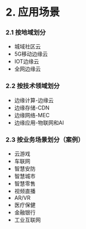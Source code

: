 # 2. 应用场景

### 2.1 按地域划分

* 城域社区云
* 5G移动边缘云
* IOT边缘云
* 全网边缘云

### 2.2 按技术领域划分

* 边缘计算-边缘云
* 边缘存储-CDN
* 边缘网络-MEC
* 边缘应用-物联网和AI

### 2.3 按业务场景划分（案例）

* 云游戏
* 车联网
* 智慧安防
* 智慧城市
* 智慧零售
* 视频直播
* AR/VR
* 医疗保健
* 金融银行
* 工业互联网



